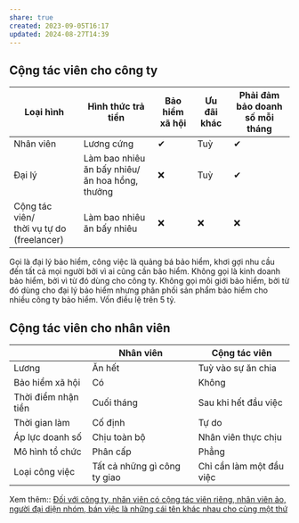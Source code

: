 ```yaml
---
share: true
created: 2023-09-05T16:17
updated: 2024-08-27T14:39
---
```

## Cộng tác viên cho công ty
| Loại hình                                    | Hình thức trả tiền                             | Bảo hiểm xã hội | Ưu đãi khác | Phải đảm bảo doanh số mỗi tháng |
| -------------------------------------------- | ---------------------------------------------- | --------------- | ----------- | ------------------------------- |
| Nhân viên                                    | Lương cứng                                     | ✔               | Tuỳ         | ✔                               |
| Đại lý                                       | Làm bao nhiêu ăn bấy nhiêu/ăn hoa hồng, thưởng | ❌               | Tuỳ         | ✔                               |
| Cộng tác viên/<br>thời vụ tự do (freelancer) | Làm bao nhiêu ăn bấy nhiêu                     | ❌               | ❌           | ❌                               |

Gọi là đại lý bảo hiểm, công việc là quảng bá bảo hiểm, khơi gợi nhu cầu đến tất cả mọi người bởi vì ai cũng cần bảo hiểm. Không gọi là kinh doanh bảo hiểm, bởi vì từ đó dùng cho công ty. Không gọi môi giới bảo hiểm, bởi từ đó dùng cho đại lý bảo hiểm nhưng phân phối sản phẩm bảo hiểm cho nhiều công ty bảo hiểm. Vốn điều lệ trên 5 tỷ.

## Cộng tác viên cho nhân viên
|                     | Nhân viên                    | Cộng tác viên            |
| ------------------- | ---------------------------- | ------------------------ |
| Lương               | Ăn hết                       | Tuỳ vào sự ăn chia       |
| Bảo hiểm xã hội     | Có                           | Không                    |
| Thời điểm nhận tiền | Cuối tháng                   | Sau khi hết đầu việc     |
| Thời gian làm       | Cố định                      | Tự do                    |
| Áp lực doanh số     | Chịu toàn bộ                 | Nhân viên thực chịu      |
| Mô hình tổ chức     | Phân cấp                     | Phẳng                    |
| Loại công việc      | Tất cả những gì công ty giao | Chỉ cần làm một đầu việc |

Xem thêm:: [Đối với công ty, nhân viên có cộng tác viên riêng, nhân viên ảo, người đại diện nhóm, bán việc là những cái tên khác nhau cho cùng một thứ](../%C4%90%E1%BB%91i%20v%E1%BB%9Bi%20c%C3%B4ng%20ty,%20nh%C3%A2n%20vi%C3%AAn%20c%C3%B3%20c%E1%BB%99ng%20t%C3%A1c%20vi%C3%AAn%20ri%C3%AAng,%20nh%C3%A2n%20vi%C3%AAn%20%E1%BA%A3o,%20ng%C6%B0%E1%BB%9Di%20%C4%91%E1%BA%A1i%20di%E1%BB%87n%20nh%C3%B3m,%20b%C3%A1n%20vi%E1%BB%87c%20l%C3%A0%20nh%E1%BB%AFng%20c%C3%A1i%20t%C3%AAn%20kh%C3%A1c%20nhau%20cho%20c%C3%B9ng%20m%E1%BB%99t%20th%E1%BB%A9.md)
